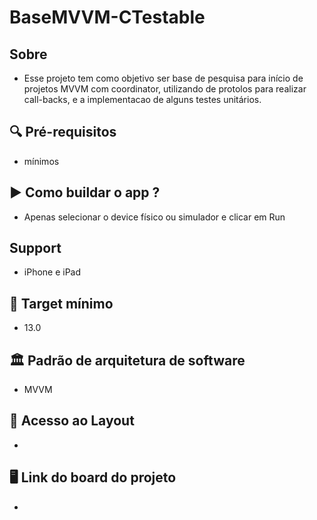 # BaseMVVM-CTestable

## Sobre

- Esse projeto tem como objetivo ser base de pesquisa para início de projetos MVVM com coordinator, utilizando de protolos para realizar call-backs, e a implementacao de alguns testes unitários.

## 🔍 Pré-requisitos

- mínimos

## ▶️ Como buildar o app ?

- Apenas selecionar o device físico ou simulador e clicar em Run

## Support

- iPhone e iPad

## 🎯 Target mínimo

- 13.0

## 🏛 Padrão de arquitetura de software

- MVVM

## 🎨 Acesso ao Layout

-

## 🖥 Link do board do projeto

-
